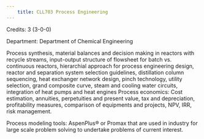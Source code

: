 ```yaml
---
    title: CLL703 Process Engineering
---
```

Credits: 3 (3-0-0)

Department: Department of Chemical Engineering

Process synthesis, material balances and decision making in reactors with recycle streams, input-output structure of flowsheet for batch vs. continuous reactors, hierarchial approach for process engineering design, reactor and separation system selection guidelines, distillation column sequencing, heat exchanger network design, pinch technology, utility selection, grand composite curve, steam and cooling water circuits, integration of heat pumps and heat engines Process economics: Cost estimation, annuities, perpetuities and present value, tax and depreciation, profitability measures, comparison of equipments and projects, NPV, IRR, risk management.

Process modeling tools: AspenPlus® or Promax that are used in industry for large scale problem solving to undertake problems of current interest.